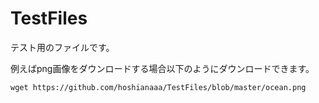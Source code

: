 # TestFiles
テスト用のファイルです。

例えばpng画像をダウンロードする場合以下のようにダウンロードできます。

```
wget https://github.com/hoshianaaa/TestFiles/blob/master/ocean.png
```
